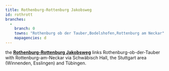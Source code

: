 ```yaml
---
title: Rothenburg-Rottenburg Jakobsweg
id: rothrott
branches:
  -
    branch: 0
    towns: "Rothenburg ob der Tauber,Bodelshofen,Rottenburg am Neckar"
    mapagencies: d
---
```


the [**Rothenburg-Rottenburg Jakobsweg**][0] links Rothenburg-ob-der-Tauber with Rottenburg-am-Neckar via Schwäbisch Hall, the Stuttgart area (Winnenden, Esslingen) and Tübingen.

[0]: http://www.kirche-winnenden.de/Jakobsweg/